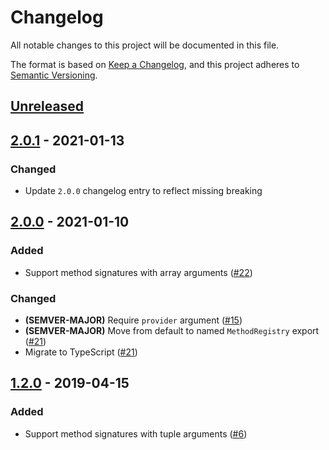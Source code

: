 # Changelog
All notable changes to this project will be documented in this file.

The format is based on [Keep a Changelog](https://keepachangelog.com/en/1.0.0/),
and this project adheres to [Semantic Versioning](https://semver.org/spec/v2.0.0.html).

## [Unreleased]

## [2.0.1] - 2021-01-13
### Changed
- Update `2.0.0` changelog entry to reflect missing breaking

## [2.0.0] - 2021-01-10
### Added
- Support method signatures with array arguments ([#22](https://github.com/MetaMask/eth-method-registry/pull/22))

### Changed
- **(SEMVER-MAJOR)** Require `provider` argument ([#15](https://github.com/MetaMask/eth-method-registry/pull/15))
- **(SEMVER-MAJOR)** Move from default to named `MethodRegistry` export ([#21](https://github.com/MetaMask/eth-method-registry/pull/21))
- Migrate to TypeScript ([#21](https://github.com/MetaMask/eth-method-registry/pull/21))

## [1.2.0] - 2019-04-15
### Added
- Support method signatures with tuple arguments ([#6](https://github.com/MetaMask/eth-method-registry/pull/6))

[Unreleased]: https://github.com/MetaMask/eth-method-registry/compare/v2.0.1...HEAD
[2.0.1]: https://github.com/MetaMask/eth-method-registry/compare/v2.0.0...v2.0.1
[2.0.0]: https://github.com/MetaMask/eth-method-registry/compare/v1.2.0...v2.0.0
[1.2.0]: https://github.com/MetaMask/eth-method-registry/releases/tag/v1.2.0
